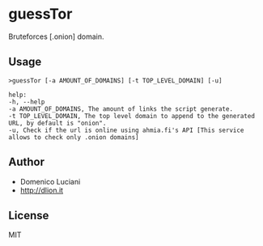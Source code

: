 # guessTor
Bruteforces [.onion] domain.

## Usage

```
>guessTor [-a AMOUNT_OF_DOMAINS] [-t TOP_LEVEL_DOMAIN] [-u]

help:
-h, --help
-a AMOUNT_OF_DOMAINS, The amount of links the script generate.
-t TOP_LEVEL_DOMAIN, The top level domain to append to the generated URL, by default is "onion".
-u, Check if the url is online using ahmia.fi's API [This service allows to check only .onion domains]
```

## Author

* Domenico Luciani
* http://dlion.it

## License
MIT
